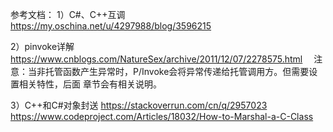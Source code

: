 参考文档：
1）C#、C++互调
https://my.oschina.net/u/4297988/blog/3596215

2）pinvoke详解
https://www.cnblogs.com/NatureSex/archive/2011/12/07/2278575.html
　注意：当非托管函数产生异常时，P/Invoke会将异常传递给托管调用方。但需要设置相关特性，后面 章节会有相关说明。

3）C++和C#对象封送
https://stackoverrun.com/cn/q/2957023
https://www.codeproject.com/Articles/18032/How-to-Marshal-a-C-Class

